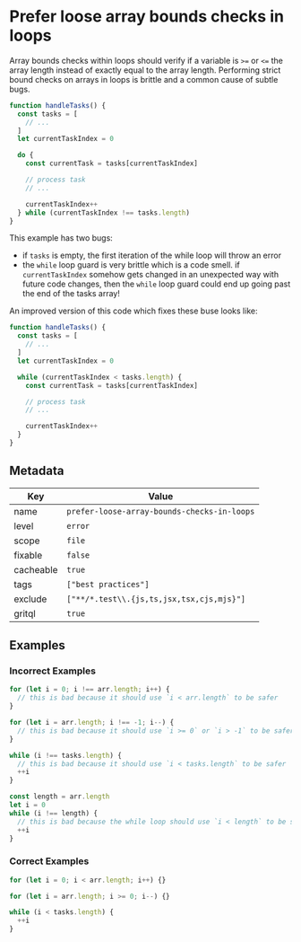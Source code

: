 # Prefer loose array bounds checks in loops

Array bounds checks within loops should verify if a variable is `>=` or `<=` the array length instead of exactly equal to the array length. Performing strict bound checks on arrays in loops is brittle and a common cause of subtle bugs.

```js
function handleTasks() {
  const tasks = [
    // ...
  ]
  let currentTaskIndex = 0

  do {
    const currentTask = tasks[currentTaskIndex]

    // process task
    // ...

    currentTaskIndex++
  } while (currentTaskIndex !== tasks.length)
}
```

This example has two bugs:

- if `tasks` is empty, the first iteration of the while loop will throw an error
- the `while` loop guard is very brittle which is a code smell. if `currentTaskIndex` somehow gets changed in an unexpected way with future code changes, then the `while` loop guard could end up going past the end of the tasks array!

An improved version of this code which fixes these buse looks like:

```js
function handleTasks() {
  const tasks = [
    // ...
  ]
  let currentTaskIndex = 0

  while (currentTaskIndex < tasks.length) {
    const currentTask = tasks[currentTaskIndex]

    // process task
    // ...

    currentTaskIndex++
  }
}
```

## Metadata

| Key       | Value                                       |
| --------- | ------------------------------------------- |
| name      | `prefer-loose-array-bounds-checks-in-loops` |
| level     | `error`                                     |
| scope     | `file`                                      |
| fixable   | `false`                                     |
| cacheable | `true`                                      |
| tags      | `["best practices"]`                        |
| exclude   | `["**/*.test\\.{js,ts,jsx,tsx,cjs,mjs}"]`   |
| gritql    | `true`                                      |

## Examples

### Incorrect Examples

```js
for (let i = 0; i !== arr.length; i++) {
  // this is bad because it should use `i < arr.length` to be safer
}
```

```ts
for (let i = arr.length; i !== -1; i--) {
  // this is bad because it should use `i >= 0` or `i > -1` to be safer
}
```

```js
while (i !== tasks.length) {
  // this is bad because it should use `i < tasks.length` to be safer
  ++i
}
```

```ts
const length = arr.length
let i = 0
while (i !== length) {
  // this is bad because the while loop should use `i < length` to be safer
  ++i
}
```

### Correct Examples

```js
for (let i = 0; i < arr.length; i++) {}
```

```ts
for (let i = arr.length; i >= 0; i--) {}
```

```js
while (i < tasks.length) {
  ++i
}
```
